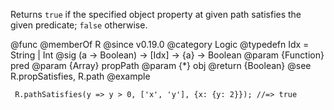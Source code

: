 Returns `true` if the specified object property at given path satisfies the
given predicate; `false` otherwise.

@func
@memberOf R
@since v0.19.0
@category Logic
@typedefn Idx = String | Int
@sig (a -> Boolean) -> [Idx] -> {a} -> Boolean
@param {Function} pred
@param {Array} propPath
@param {*} obj
@return {Boolean}
@see R.propSatisfies, R.path
@example

     R.pathSatisfies(y => y > 0, ['x', 'y'], {x: {y: 2}}); //=> true
